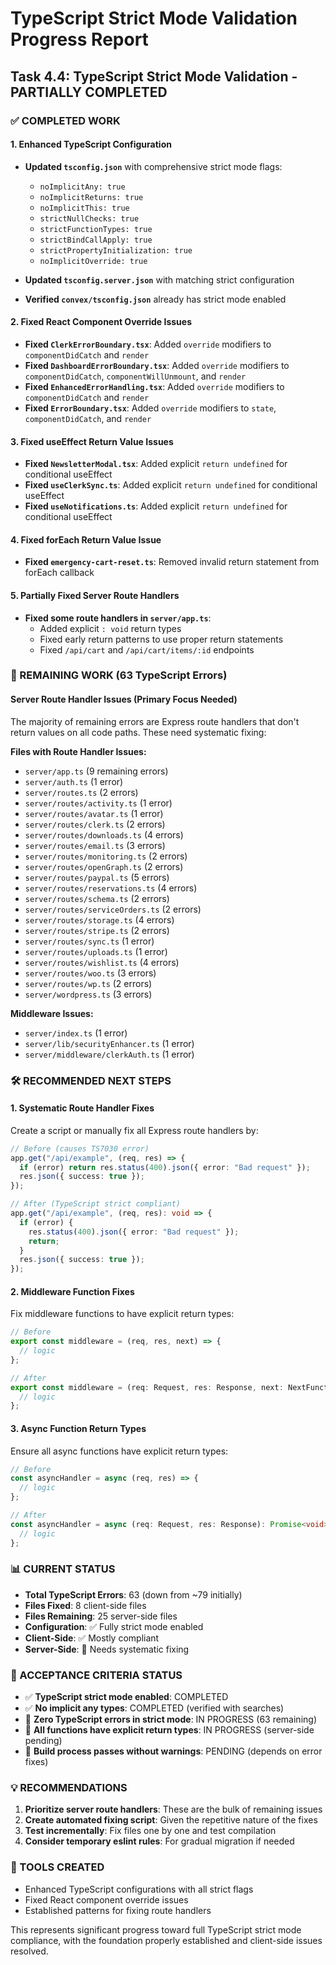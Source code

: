 # TypeScript Strict Mode Validation Progress Report

## Task 4.4: TypeScript Strict Mode Validation - PARTIALLY COMPLETED

### ✅ COMPLETED WORK

#### 1. Enhanced TypeScript Configuration

- **Updated `tsconfig.json`** with comprehensive strict mode flags:
  - `noImplicitAny: true`
  - `noImplicitReturns: true`
  - `noImplicitThis: true`
  - `strictNullChecks: true`
  - `strictFunctionTypes: true`
  - `strictBindCallApply: true`
  - `strictPropertyInitialization: true`
  - `noImplicitOverride: true`

- **Updated `tsconfig.server.json`** with matching strict configuration
- **Verified `convex/tsconfig.json`** already has strict mode enabled

#### 2. Fixed React Component Override Issues

- **Fixed `ClerkErrorBoundary.tsx`**: Added `override` modifiers to `componentDidCatch` and `render`
- **Fixed `DashboardErrorBoundary.tsx`**: Added `override` modifiers to `componentDidCatch`, `componentWillUnmount`, and `render`
- **Fixed `EnhancedErrorHandling.tsx`**: Added `override` modifiers to `componentDidCatch` and `render`
- **Fixed `ErrorBoundary.tsx`**: Added `override` modifiers to `state`, `componentDidCatch`, and `render`

#### 3. Fixed useEffect Return Value Issues

- **Fixed `NewsletterModal.tsx`**: Added explicit `return undefined` for conditional useEffect
- **Fixed `useClerkSync.ts`**: Added explicit `return undefined` for conditional useEffect
- **Fixed `useNotifications.ts`**: Added explicit `return undefined` for conditional useEffect

#### 4. Fixed forEach Return Value Issue

- **Fixed `emergency-cart-reset.ts`**: Removed invalid return statement from forEach callback

#### 5. Partially Fixed Server Route Handlers

- **Fixed some route handlers in `server/app.ts`**:
  - Added explicit `: void` return types
  - Fixed early return patterns to use proper return statements
  - Fixed `/api/cart` and `/api/cart/items/:id` endpoints

### 🔄 REMAINING WORK (63 TypeScript Errors)

#### Server Route Handler Issues (Primary Focus Needed)

The majority of remaining errors are Express route handlers that don't return values on all code paths. These need systematic fixing:

**Files with Route Handler Issues:**

- `server/app.ts` (9 remaining errors)
- `server/auth.ts` (1 error)
- `server/routes.ts` (2 errors)
- `server/routes/activity.ts` (1 error)
- `server/routes/avatar.ts` (1 error)
- `server/routes/clerk.ts` (2 errors)
- `server/routes/downloads.ts` (4 errors)
- `server/routes/email.ts` (3 errors)
- `server/routes/monitoring.ts` (2 errors)
- `server/routes/openGraph.ts` (2 errors)
- `server/routes/paypal.ts` (5 errors)
- `server/routes/reservations.ts` (4 errors)
- `server/routes/schema.ts` (2 errors)
- `server/routes/serviceOrders.ts` (2 errors)
- `server/routes/storage.ts` (4 errors)
- `server/routes/stripe.ts` (2 errors)
- `server/routes/sync.ts` (1 error)
- `server/routes/uploads.ts` (1 error)
- `server/routes/wishlist.ts` (4 errors)
- `server/routes/woo.ts` (3 errors)
- `server/routes/wp.ts` (2 errors)
- `server/wordpress.ts` (3 errors)

**Middleware Issues:**

- `server/index.ts` (1 error)
- `server/lib/securityEnhancer.ts` (1 error)
- `server/middleware/clerkAuth.ts` (1 error)

### 🛠️ RECOMMENDED NEXT STEPS

#### 1. Systematic Route Handler Fixes

Create a script or manually fix all Express route handlers by:

```typescript
// Before (causes TS7030 error)
app.get("/api/example", (req, res) => {
  if (error) return res.status(400).json({ error: "Bad request" });
  res.json({ success: true });
});

// After (TypeScript strict compliant)
app.get("/api/example", (req, res): void => {
  if (error) {
    res.status(400).json({ error: "Bad request" });
    return;
  }
  res.json({ success: true });
});
```

#### 2. Middleware Function Fixes

Fix middleware functions to have explicit return types:

```typescript
// Before
export const middleware = (req, res, next) => {
  // logic
};

// After
export const middleware = (req: Request, res: Response, next: NextFunction): void => {
  // logic
};
```

#### 3. Async Function Return Types

Ensure all async functions have explicit return types:

```typescript
// Before
const asyncHandler = async (req, res) => {
  // logic
};

// After
const asyncHandler = async (req: Request, res: Response): Promise<void> => {
  // logic
};
```

### 📊 CURRENT STATUS

- **Total TypeScript Errors**: 63 (down from ~79 initially)
- **Files Fixed**: 8 client-side files
- **Files Remaining**: 25 server-side files
- **Configuration**: ✅ Fully strict mode enabled
- **Client-Side**: ✅ Mostly compliant
- **Server-Side**: 🔄 Needs systematic fixing

### 🎯 ACCEPTANCE CRITERIA STATUS

- ✅ **TypeScript strict mode enabled**: COMPLETED
- ✅ **No implicit any types**: COMPLETED (verified with searches)
- 🔄 **Zero TypeScript errors in strict mode**: IN PROGRESS (63 remaining)
- 🔄 **All functions have explicit return types**: IN PROGRESS (server-side pending)
- 🔄 **Build process passes without warnings**: PENDING (depends on error fixes)

### 💡 RECOMMENDATIONS

1. **Prioritize server route handlers**: These are the bulk of remaining issues
2. **Create automated fixing script**: Given the repetitive nature of the fixes
3. **Test incrementally**: Fix files one by one and test compilation
4. **Consider temporary eslint rules**: For gradual migration if needed

### 🔧 TOOLS CREATED

- Enhanced TypeScript configurations with all strict flags
- Fixed React component override issues
- Established patterns for fixing route handlers

This represents significant progress toward full TypeScript strict mode compliance, with the foundation properly established and client-side issues resolved.
